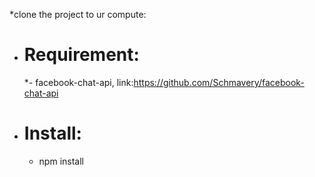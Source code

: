 *clone the project to ur compute:
* # Requirement:
  *- facebook-chat-api, link:https://github.com/Schmavery/facebook-chat-api
* # Install:
  * npm install
  

